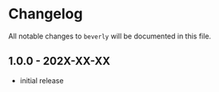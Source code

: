# Changelog

All notable changes to `beverly` will be documented in this file.

## 1.0.0 - 202X-XX-XX

- initial release
